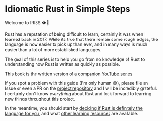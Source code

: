 # Idiomatic Rust in Simple Steps

Welcome to IRISS 👁️🦀

Rust has a reputation of being difficult to learn, certainly it was when I learned back in 2017. While its true that
there remain some rough edges, the language is now easier to pick up than ever, and in many ways is much easier than
a lot of more established languages.

The goal of this series is to help you go from no knowledge of Rust to understanding how Rust is written as quickly as
possible.

This book is the written version of a companion 
[YouTube series](https://www.youtube.com/playlist?list=PLW2L8KbM0O7aRi_Bt4YE1JuW9EdMs0ztR)

If you spot a problem with this guide (I'm only human 😅), please file an Issue or even a PR on the
[project repository](https://github.com/Fios-Quest/idiomatic-rust-in-simple-steps) and I will be incredibly grateful.
I certainly don't know _everything_ about Rust and look forward to learning new things throughout this project.

In the meantime, you should start by [deciding if Rust is definitely the language for you](./introduction/why.md), and
what [other learning resources](./introduction/resources.md) are available.
